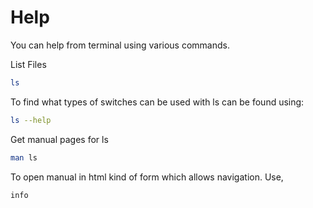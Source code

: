 # Help

You can help from terminal using various commands.

List Files

```bash
ls
```

To find what types of switches can be used with ls can be found using:

```bash
ls --help
```

Get manual pages for ls

```bash
man ls
```

To open manual in html kind of form which allows navigation. Use,

```bash
info
```

